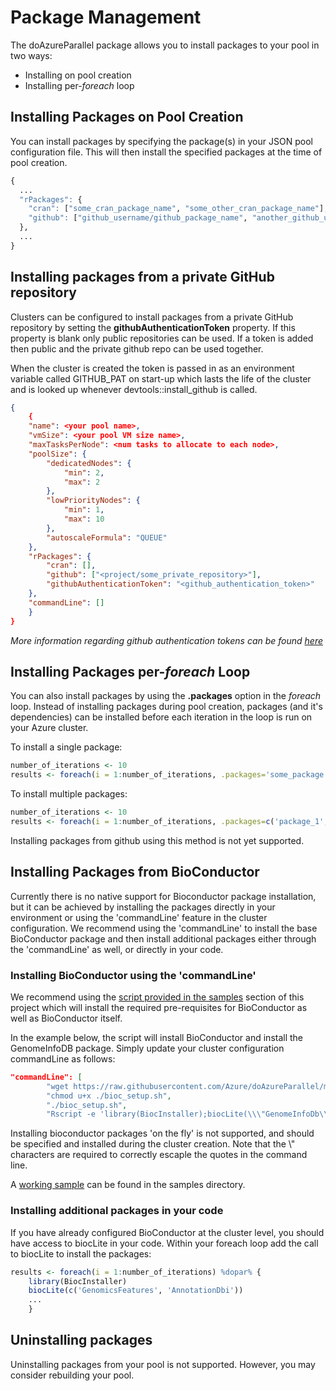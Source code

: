 # Package Management

The doAzureParallel package allows you to install packages to your pool in two ways:
- Installing on pool creation
- Installing per-*foreach* loop

## Installing Packages on Pool Creation
You can install packages by specifying the package(s) in your JSON pool configuration file. This will then install the specified packages at the time of pool creation.

```R
{
  ...
  "rPackages": {
    "cran": ["some_cran_package_name", "some_other_cran_package_name"],
    "github": ["github_username/github_package_name", "another_github_username/another_github_package_name"]
  },
  ...
}
```

## Installing packages from a private GitHub repository

Clusters can be configured to install packages from a private GitHub repository by setting the __githubAuthenticationToken__ property. If this property is blank only public repositories can be used. If a token is added then public and the private github repo can be used together.

When the cluster is created the token is passed in as an environment variable called GITHUB\_PAT on start-up which lasts the life of the cluster and is looked up whenever devtools::install_github is called.

```json
{
    {
    "name": <your pool name>,
    "vmSize": <your pool VM size name>,
    "maxTasksPerNode": <num tasks to allocate to each node>,
    "poolSize": {
        "dedicatedNodes": {
            "min": 2,
            "max": 2
        },
        "lowPriorityNodes": {
            "min": 1,
            "max": 10
        },
        "autoscaleFormula": "QUEUE"
    },
    "rPackages": {
        "cran": [],
        "github": ["<project/some_private_repository>"],
        "githubAuthenticationToken": "<github_authentication_token>"
    },
    "commandLine": []
    }
}
```

_More information regarding github authentication tokens can be found [here](https://help.github.com/articles/creating-a-personal-access-token-for-the-command-line/)_

## Installing Packages per-*foreach* Loop
You can also install packages by using the **.packages** option in the *foreach* loop. Instead of installing packages during pool creation, packages (and it's dependencies) can be installed before each iteration in the loop is run on your Azure cluster.

To install a single package:
```R
number_of_iterations <- 10
results <- foreach(i = 1:number_of_iterations, .packages='some_package') %dopar% { ... }
```

To install multiple packages:
```R
number_of_iterations <- 10
results <- foreach(i = 1:number_of_iterations, .packages=c('package_1', 'package_2')) %dopar% { ... }
```

Installing packages from github using this method is not yet supported.

## Installing Packages from BioConductor
Currently there is no native support for Bioconductor package installation, but it can be achieved by installing the packages directly in your environment or using the 'commandLine' feature in the cluster configuration. We recommend using the 'commandLine' to install the base BioConductor package and then install additional packages either through the 'commandLine' as well, or directly in your code.

### Installing BioConductor using the 'commandLine'

We recommend using the [script provided in the samples](../samples/package_management/bioc_setup.sh) section of this project which will install the required pre-requisites for BioConductor as well as BioConductor itself.

In the example below, the script will install BioConductor and install the GenomeInfoDB package. Simply update your cluster configuration commandLine as follows:
```json
"commandLine": [
        "wget https://raw.githubusercontent.com/Azure/doAzureParallel/master/samples/package_management/bioc_setup.sh",
        "chmod u+x ./bioc_setup.sh",
        "./bioc_setup.sh",
        "Rscript -e 'library(BiocInstaller);biocLite(\\\"GenomeInfoDb\\\");'"]
```

Installing bioconductor packages 'on the fly' is not supported, and should be specified and installed during the cluster creation. Note that the \\\" characters are required to correctly escaple the quotes in the command line.

A [working sample](../samples/package_management/bioconductor_cluster.json) can be found in the samples directory.

### Installing additional packages in your code

If you have already configured BioConductor at the cluster level, you should have access to biocLite in your code. Within your foreach loop add the call to biocLite to install the packages:

```r
results <- foreach(i = 1:number_of_iterations) %dopar% { 
    library(BiocInstaller)
    biocLite(c('GenomicsFeatures', 'AnnotationDbi'))
    ...
    }
```

## Uninstalling packages
Uninstalling packages from your pool is not supported. However, you may consider rebuilding your pool.
